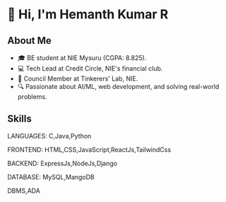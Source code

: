 # 👋 Hi, I'm Hemanth Kumar R  

## About Me  
- 🎓 BE student at NIE Mysuru (CGPA: 8.825).  
- 💻 Tech Lead at Credit Circle, NIE's financial club.  
- 🌟 Council Member at Tinkerers' Lab, NIE.  
- 🔍 Passionate about AI/ML, web development, and solving real-world problems.

## Skills  
LANGUAGES: C,Java,Python

FRONTEND: HTML,CSS,JavaScript,ReactJs,TailwindCss

BACKEND: ExpressJs,NodeJs,Django

DATABASE: MySQL,MangoDB

DBMS,ADA
